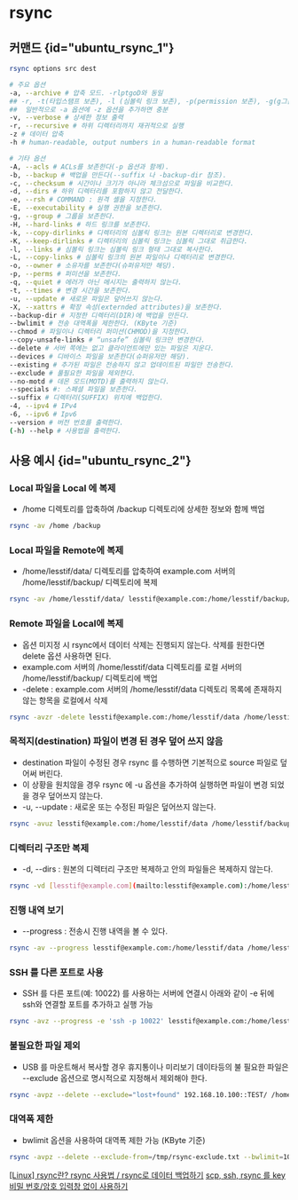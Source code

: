 # rsync

## 커맨드 {id="ubuntu_rsync_1"}

```bash
rsync options src dest

# 주요 옵션
-a, --archive # 압축 모드. -rlptgoD와 동일
## -r, -t(타입스탬프 보존), -l (심볼릭 링크 보존), -p(permission 보존), -g(g그룹 보존), -o(소유자 보존 - root 만 가능), -D(device, special 파일 보존)
##  일반적으로 -a 옵션에 -z 옵션을 추가하면 충분
-v, --verbose # 상세한 정보 출력
-r, --recursive # 하위 디렉터리까지 재귀적으로 실행
-z # 데이터 압축
-h # human-readable, output numbers in a human-readable format

# 기타 옵션
-A, --acls # ACLs를 보존한다(-p 옵션과 함께).
-b, --backup # 백업을 만든다(--suffix 나 -backup-dir 참조).
-c, --checksum # 시간이나 크기가 아니라 체크섬으로 파일을 비교한다.
-d, --dirs # 하위 디렉터리를 포함하지 않고 전달한다.
-e, --rsh # COMMAND : 원격 셸을 지정한다.
-E, --executability # 실행 권한을 보존한다.
-g, --group # 그룹을 보존한다.
-H, --hard-links # 하드 링크를 보존한다.
-k, --copy-dirlinks # 디렉터리의 심볼릭 링크는 원본 디렉터리로 변경한다.
-K, --keep-dirlinks # 디렉터리의 심볼릭 링크는 심볼릭 그대로 취급한다.
-l, --links # 심볼릭 링크는 심볼릭 링크 형태 그대로 복사한다.
-L, --copy-links # 심볼릭 링크의 원본 파일이나 디렉터리로 변경한다.
-o, --owner # 소유자를 보존한다(슈퍼유저만 해당).
-p, --perms # 퍼미션을 보존한다.
-q, --quiet # 에러가 아닌 메시지는 출력하지 않는다.
-t, --times # 변경 시간을 보존한다.
-u, --update # 새로운 파일은 덮어쓰지 않는다.
-X, --xattrs # 확장 속성(externded attributes)을 보존한다.
--backup-dir # 지정한 디렉터리(DIR)에 백업을 만든다.
--bwlimit # 전송 대역폭을 제한한다. (KByte 기준)
--chmod # 파일이나 디렉터리 퍼미션(CHMOD)을 지정한다.
--copy-unsafe-links # “unsafe” 심볼릭 링크만 변경한다.
--delete # 서버 쪽에는 없고 클라이언트에만 있는 파일은 지운다.
--devices # 디바이스 파일을 보존한다(슈퍼유저만 해당).
--existing # 추가된 파일은 전송하지 않고 업데이트된 파일만 전송한다.
--exclude # 풀필요한 파일을 제외한다.
--no-motd # 데몬 모드(MOTD)를 출력하지 않는다.
--specials #: 스페셜 파일을 보존한다.
--suffix # 디렉터리(SUFFIX) 위치에 백업한다.
-4, --ipv4 # IPv4
-6, --ipv6 # Ipv6
--version # 버전 번호를 출력한다.
(-h) --help # 사용법을 출력한다.
```


## 사용 예시 {id="ubuntu_rsync_2"}
### Local 파일을 Local 에 복제
- /home 디렉토리를 압축하여 /backup 디렉토리에 상세한 정보와 함께 백업
```Bash
rsync -av /home /backup
```

### Local 파일을 Remote에 복제
- /home/lesstif/data/ 디렉토리를 압축하여 example.com 서버의 /home/lesstif/backup/ 디렉토리에 복제
```Bash
rsync -av /home/lesstif/data/ lesstif@example.com:/home/lesstif/backup/
```

### Remote 파일을 Local에 복제
-  옵션 미지정 시 rsync에서 데이터 삭제는 진행되지 않는다. 삭제를 원한다면 delete 옵션 사용하면 된다.
- example.com 서버의 /home/lesstif/data 디렉토리를 로컬 서버의 /home/lesstif/backup/ 디렉토리에 백업
-  -delete : example.com 서버의 /home/lesstif/data 디렉토리 목록에 존재하지 않는 항목을 로컬에서 삭제
```Bash
rsync -avzr -delete lesstif@example.com:/home/lesstif/data /home/lesstif/backup/
```

### 목적지(destination) 파일이 변경 된 경우 덮어 쓰지 않음
- destination 파일이 수정된 경우 rsync 를 수행하면 기본적으로 source 파일로 덮어써 버린다.
-  이 상황을 원치않을 경우 rsync 에 -u 옵션을 추가하여 실행하면 파일이 변경 되었을 경우 덮어쓰지 않는다.
- -u, --update : 새로운 또는 수정된 파일은 덮어쓰지 않는다.
```Bash
rsync -avuz lesstif@example.com:/home/lesstif/data /home/lesstif/backup/
```

### 디렉터리 구조만 복제
-  -d, --dirs : 원본의 디렉터리 구조만 복제하고 안의 파일들은 복제하지 않는다.
```Bash
rsync -vd [lesstif@example.com](mailto:lesstif@example.com):/home/lesstif/ 
```

### 진행 내역 보기
-  --progress : 전송시 진행 내역을 볼 수 있다.
```Bash
rsync -av --progress lesstif@example.com:/home/lesstif/data /home/lesstif/backup/
```

### SSH 를 다른 포트로 사용
-  SSH 를 다른 포트(예: 10022) 를 사용하는 서버에 연결시 아래와 같이 -e 뒤에 ssh와 연결할 포트를 추가하고 실행 가능
```Bash
rsync -avz --progress -e 'ssh -p 10022' lesstif@example.com:/home/lesstif/data /home/lesstif/backup/
```

### 불필요한 파일 제외
-  USB 를 마운트해서 복사할 경우 휴지통이나 미리보기 데이타등의 불 필요한 파일은 --exclude 옵션으로 명시적으로 지정해서 제외해야 한다.
```Bash
rsync -avpz --delete --exclude="lost+found" 192.168.10.100::TEST/ /home/
```

### 대역폭 제한
- bwlimit 옵션을 사용하여 대역폭 제한 가능 (KByte 기준)
```Bash
rsync -avpz --delete --exclude-from=/tmp/rsync-exclude.txt --bwlimit=10240 192.168.10.100::TEST/ /home/
```

<seealso>
    <category ref="reference">
        <a href="https://velog.io/@inhwa1025/Linux-rsync란-rsync-사용법-rsync로-데이터-백업하기">[Linux] rsync란? rsync 사용법 / rsync로 데이터 백업하기</a>
        <a href="https://www.lesstif.com/lpt/scp-ssh-rsync-key-12943452.html">scp, ssh, rsync 를 key 비밀 번호/암호 입력창 없이 사용하기</a>
    </category>
</seealso>

